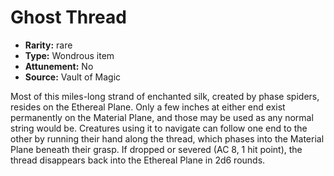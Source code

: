 
# Ghost Thread

* **Rarity:** rare
* **Type:** Wondrous item
* **Attunement:** No
* **Source:** Vault of Magic


Most of this miles-long strand of enchanted silk, created by phase spiders, resides on the Ethereal Plane. Only a few inches at either end exist permanently on the Material Plane, and those may be used as any normal string would be. Creatures using it to navigate can follow one end to the other by running their hand along the thread, which phases into the Material Plane beneath their grasp. If dropped or severed (AC 8, 1 hit point), the thread disappears back into the Ethereal Plane in 2d6 rounds.
